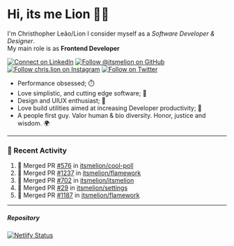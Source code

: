# Hi, its me Lion 👋🦁

I'm Christhopher Leão/Lion
I consider myself as a _Software Developer & Designer_.<br/>My main role is as <b>Frontend Developer</b>
<br />

[![Connect on LinkedIn](https://img.shields.io/badge/--linkedin?label=LinkedIn&logo=LinkedIn&style=social)](https://www.linkedin.com/in/chrislion)
[![Follow @itsmelion on GitHub](https://img.shields.io/github/followers/itsmelion?label=follow%20%40itsmeLion&style=social)](https://github.com/itsmelion)
[![Follow chris.lion on Instagram](https://img.shields.io/badge/--instagram?label=@chris.lion&logo=Instagram&style=social)](https://instagram.com/chris.lion)
[![Follow on Twitter](https://img.shields.io/badge/--twitter?label=@ChrisLion_me&logo=Twitter&style=social)](https://twitter.com/chrislion_me)

- Performance obsessed; ⏱️
- Love simplistic, and cutting edge software; 📆
- Design and UIUX enthusiast; 🎨
- Love build utilities aimed at increasing Developer productivity; 🧰
- A people first guy. Valor human & bio diversity. Honor, justice and wisdom. 🌍

---
### 📰 Recent Activity

<!--START_SECTION:activity-->
1. 🎉 Merged PR [#576](https://github.com/itsmelion/cool-poll/pull/576) in [itsmelion/cool-poll](https://github.com/itsmelion/cool-poll)
2. 🎉 Merged PR [#1237](https://github.com/itsmelion/flamework/pull/1237) in [itsmelion/flamework](https://github.com/itsmelion/flamework)
3. 🎉 Merged PR [#702](https://github.com/itsmelion/itsmelion/pull/702) in [itsmelion/itsmelion](https://github.com/itsmelion/itsmelion)
4. 🎉 Merged PR [#29](https://github.com/itsmelion/settings/pull/29) in [itsmelion/settings](https://github.com/itsmelion/settings)
5. 🎉 Merged PR [#1187](https://github.com/itsmelion/flamework/pull/1187) in [itsmelion/flamework](https://github.com/itsmelion/flamework)
<!--END_SECTION:activity-->

___

##### Repository
[![Netlify Status](https://api.netlify.com/api/v1/badges/9e2e6136-1ab9-42fc-8d4e-188512d5d841/deploy-status)](https://app.netlify.com/sites/lion-portfolio/deploys)
